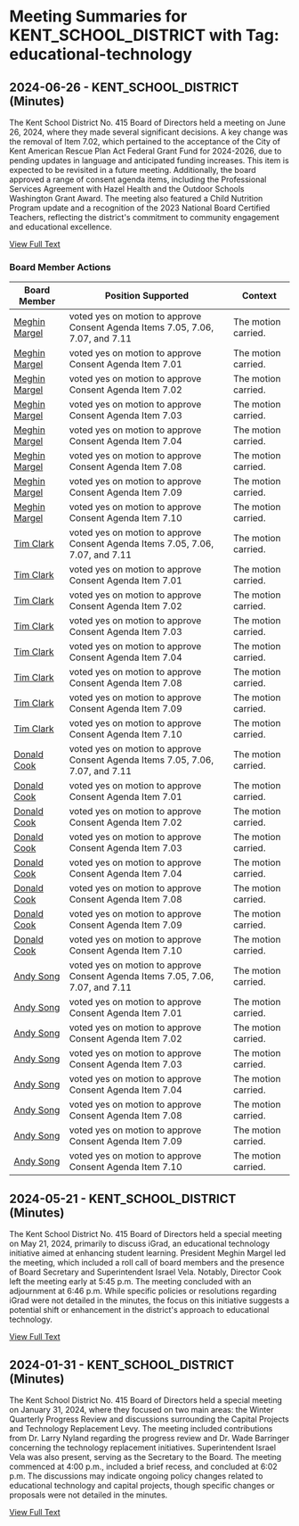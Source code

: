 # Meeting Summaries for KENT_SCHOOL_DISTRICT with Tag: educational-technology

## 2024-06-26 - KENT_SCHOOL_DISTRICT (Minutes)

The Kent School District No. 415 Board of Directors held a meeting on June 26, 2024, where they made several significant decisions. A key change was the removal of Item 7.02, which pertained to the acceptance of the City of Kent American Rescue Plan Act Federal Grant Fund for 2024-2026, due to pending updates in language and anticipated funding increases. This item is expected to be revisited in a future meeting. Additionally, the board approved a range of consent agenda items, including the Professional Services Agreement with Hazel Health and the Outdoor Schools Washington Grant Award. The meeting also featured a Child Nutrition Program update and a recognition of the 2023 National Board Certified Teachers, reflecting the district's commitment to community engagement and educational excellence.

[View Full Text](https://raw.githubusercontent.com/VoronoiPerspectives/WashingtonStateSchoolBoardExplorer/refs/heads/main/data/countries/usa/states/wa/counties/king/school_boards/kent_school_district/2024/2024-06-26-board-minutes.txt)

### Board Member Actions

| Board Member | Position Supported | Context |
|--------------|--------------------|---------|
| [Meghin Margel](board_member_130.md) | voted yes on motion to approve Consent Agenda Items 7.05, 7.06, 7.07, and 7.11 | The motion carried. |
| [Meghin Margel](board_member_130.md) | voted yes on motion to approve Consent Agenda Item 7.01 | The motion carried. |
| [Meghin Margel](board_member_130.md) | voted yes on motion to approve Consent Agenda Item 7.02 | The motion carried. |
| [Meghin Margel](board_member_130.md) | voted yes on motion to approve Consent Agenda Item 7.03 | The motion carried. |
| [Meghin Margel](board_member_130.md) | voted yes on motion to approve Consent Agenda Item 7.04 | The motion carried. |
| [Meghin Margel](board_member_130.md) | voted yes on motion to approve Consent Agenda Item 7.08 | The motion carried. |
| [Meghin Margel](board_member_130.md) | voted yes on motion to approve Consent Agenda Item 7.09 | The motion carried. |
| [Meghin Margel](board_member_130.md) | voted yes on motion to approve Consent Agenda Item 7.10 | The motion carried. |
| [Tim Clark](board_member_132.md) | voted yes on motion to approve Consent Agenda Items 7.05, 7.06, 7.07, and 7.11 | The motion carried. |
| [Tim Clark](board_member_132.md) | voted yes on motion to approve Consent Agenda Item 7.01 | The motion carried. |
| [Tim Clark](board_member_132.md) | voted yes on motion to approve Consent Agenda Item 7.02 | The motion carried. |
| [Tim Clark](board_member_132.md) | voted yes on motion to approve Consent Agenda Item 7.03 | The motion carried. |
| [Tim Clark](board_member_132.md) | voted yes on motion to approve Consent Agenda Item 7.04 | The motion carried. |
| [Tim Clark](board_member_132.md) | voted yes on motion to approve Consent Agenda Item 7.08 | The motion carried. |
| [Tim Clark](board_member_132.md) | voted yes on motion to approve Consent Agenda Item 7.09 | The motion carried. |
| [Tim Clark](board_member_132.md) | voted yes on motion to approve Consent Agenda Item 7.10 | The motion carried. |
| [Donald Cook](board_member_133.md) | voted yes on motion to approve Consent Agenda Items 7.05, 7.06, 7.07, and 7.11 | The motion carried. |
| [Donald Cook](board_member_133.md) | voted yes on motion to approve Consent Agenda Item 7.01 | The motion carried. |
| [Donald Cook](board_member_133.md) | voted yes on motion to approve Consent Agenda Item 7.02 | The motion carried. |
| [Donald Cook](board_member_133.md) | voted yes on motion to approve Consent Agenda Item 7.03 | The motion carried. |
| [Donald Cook](board_member_133.md) | voted yes on motion to approve Consent Agenda Item 7.04 | The motion carried. |
| [Donald Cook](board_member_133.md) | voted yes on motion to approve Consent Agenda Item 7.08 | The motion carried. |
| [Donald Cook](board_member_133.md) | voted yes on motion to approve Consent Agenda Item 7.09 | The motion carried. |
| [Donald Cook](board_member_133.md) | voted yes on motion to approve Consent Agenda Item 7.10 | The motion carried. |
| [Andy Song](board_member_134.md) | voted yes on motion to approve Consent Agenda Items 7.05, 7.06, 7.07, and 7.11 | The motion carried. |
| [Andy Song](board_member_134.md) | voted yes on motion to approve Consent Agenda Item 7.01 | The motion carried. |
| [Andy Song](board_member_134.md) | voted yes on motion to approve Consent Agenda Item 7.02 | The motion carried. |
| [Andy Song](board_member_134.md) | voted yes on motion to approve Consent Agenda Item 7.03 | The motion carried. |
| [Andy Song](board_member_134.md) | voted yes on motion to approve Consent Agenda Item 7.04 | The motion carried. |
| [Andy Song](board_member_134.md) | voted yes on motion to approve Consent Agenda Item 7.08 | The motion carried. |
| [Andy Song](board_member_134.md) | voted yes on motion to approve Consent Agenda Item 7.09 | The motion carried. |
| [Andy Song](board_member_134.md) | voted yes on motion to approve Consent Agenda Item 7.10 | The motion carried. |

## 2024-05-21 - KENT_SCHOOL_DISTRICT (Minutes)

The Kent School District No. 415 Board of Directors held a special meeting on May 21, 2024, primarily to discuss iGrad, an educational technology initiative aimed at enhancing student learning. President Meghin Margel led the meeting, which included a roll call of board members and the presence of Board Secretary and Superintendent Israel Vela. Notably, Director Cook left the meeting early at 5:45 p.m. The meeting concluded with an adjournment at 6:46 p.m. While specific policies or resolutions regarding iGrad were not detailed in the minutes, the focus on this initiative suggests a potential shift or enhancement in the district's approach to educational technology.

[View Full Text](https://raw.githubusercontent.com/VoronoiPerspectives/WashingtonStateSchoolBoardExplorer/refs/heads/main/data/countries/usa/states/wa/counties/king/school_boards/kent_school_district/2024/2024-05-21-boardspecialmeeting-minutes.txt)

## 2024-01-31 - KENT_SCHOOL_DISTRICT (Minutes)

The Kent School District No. 415 Board of Directors held a special meeting on January 31, 2024, where they focused on two main areas: the Winter Quarterly Progress Review and discussions surrounding the Capital Projects and Technology Replacement Levy. The meeting included contributions from Dr. Larry Nyland regarding the progress review and Dr. Wade Barringer concerning the technology replacement initiatives. Superintendent Israel Vela was also present, serving as the Secretary to the Board. The meeting commenced at 4:00 p.m., included a brief recess, and concluded at 6:02 p.m. The discussions may indicate ongoing policy changes related to educational technology and capital projects, though specific changes or proposals were not detailed in the minutes.

[View Full Text](https://raw.githubusercontent.com/VoronoiPerspectives/WashingtonStateSchoolBoardExplorer/refs/heads/main/data/countries/usa/states/wa/counties/king/school_boards/kent_school_district/2024/2024-01-31-boardspecialmeetingworksession-minutes.txt)

